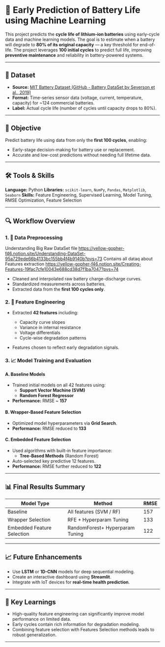 # 🔋 Early Prediction of Battery Life using Machine Learning

This project predicts the **cycle life of lithium-ion batteries** using early-cycle data and machine learning models. The goal is to estimate when a battery will degrade to **80% of its original capacity** — a key threshold for end-of-life. The project leverages **100 initial cycles** to predict full life, improving **preventive maintenance** and reliability in battery-powered systems.

---
## 📂 Dataset

* **Source:** [MIT Battery Dataset (GitHub - Battery DataSet by Severson et al., 2019)](https://github.com/wanderine/BatteryDataSet)
* **Format:** Time-series sensor data (voltage, current, temperature, capacity) for \~124 commercial batteries.
* **Label:** Actual cycle life (number of cycles until capacity drops to 80%).

---

## 🎯 Objective

Predict battery life using data from only the **first 100 cycles**, enabling:

* Early-stage decision-making for battery use or replacement.
* Accurate and low-cost predictions without needing full lifetime data.

---

## 🛠️ Tools & Skills

**Language:** Python
**Libraries:** `scikit-learn`, `NumPy`, `Pandas`, `Matplotlib`, `Seaborn`
**Skills:** Feature Engineering, Supervised Learning, Model Tuning, RMSE Optimization, Feature Selection

---

## 🔍 Workflow Overview

### 1. 🧪 **Data Preprocessing**
Understanding Big Raw DataSet file
https://yellow-gopher-f46.notion.site/Understanding-DataSet-95a729ede66b4133bc155bb4f4b9140b?pvs=73 
Contains all dataq about Features extraction
https://yellow-gopher-f46.notion.site/Creating-Features-19fac7cfe10043e688cd38d7f1ba7047?pvs=74 
* Cleaned and interpolated raw battery charge-discharge curves.
* Standardized measurements across batteries.
* Extracted data from the **first 100 cycles only**.

### 2. 🧬 **Feature Engineering**

* Extracted **42 features** including:

  * Capacity curve slopes
  * Variance in internal resistance
  * Voltage differentials
  * Cycle-wise degradation patterns
* Features chosen to reflect early degradation signals.

### 3. 📈 **Model Training and Evaluation**

#### A. **Baseline Models**

* Trained initial models on all 42 features using:
  * **Support Vector Machine (SVM)**
  * **Random Forest Regressor**
* **Performance:** RMSE \~ **157**

#### B. **Wrapper-Based Feature Selection**

* Optimized model hyperparameters via **Grid Search**.
* **Performance:** RMSE reduced to **133**

#### C. **Embedded Feature Selection**

* Used algorithms with built-in feature importance:
  * **Tree-Based Methods** (Random Forest)
* Auto-selected key predictive 12 features.
* **Performance:** RMSE further reduced to **122**

---

## 📊 Final Results Summary

| Model Type                 | Method                  | RMSE |
| -------------------------- | ----------------------- | ---- |
| Baseline                   | All features (SVM / RF) | 157  |
| Wrapper Selection          | RFE + Hyperparam Tuning | 133  |
| Embedded Feature Selection | RandomForest+ Hyperparam Tuning | 122  |


---

## 📈 Future Enhancements

* Use **LSTM** or **1D-CNN** models for deep sequential modeling.
* Create an interactive dashboard using **Streamlit**.
* Integrate with IoT devices for **real-time health prediction**.

---

## 🧠 Key Learnings

* High-quality feature engineering can significantly improve model performance on limited data.
* Early cycles contain rich information for degradation modeling.
* Combining feature selection with Features Selection methods leads to robust generalization.

---
